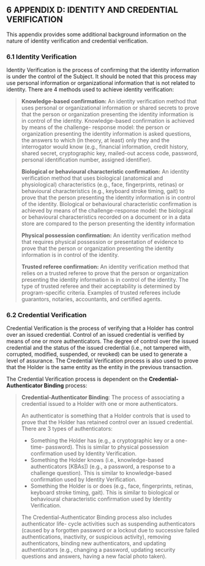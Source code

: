 <a name="sec6"></a>

<div class="breaker"></div>

## 6 <a name="APPENDIX D"></a>APPENDIX D: IDENTITY AND CREDENTIAL VERIFICATION

This appendix provides some additional background information on the nature of identity verification and credential verification.

### 6.1 Identity Verification

Identity Verification is the process of confirming that the identity information is under the control of the Subject. It should be noted that this process may use personal information or organizational information that is not related to identity. There are 4 methods used to achieve identity verification:

> **Knowledge-based confirmation:** An identity verification method that uses personal or organizational information or shared secrets to prove that the person or organization presenting the identity information is in control of the identity. Knowledge-based confirmation is achieved by means of the challenge- response model: the person or organization presenting the identity information is asked questions, the answers to which (in theory, at least) only they and the interrogator would know (e.g., financial information, credit history, shared secret, cryptographic key, mailed-out access code, password, personal identification number, assigned identifier).
>
> **Biological or behavioural characteristic confirmation:** An identity verification method that uses biological (anatomical and physiological) characteristics (e.g., face, fingerprints, retinas) or behavioural characteristics (e.g., keyboard stroke timing, gait) to prove that the person presenting the identity information is in control of the identity. Biological or behavioural characteristic confirmation is achieved by means of the challenge-response model: the biological or behavioural characteristics recorded on a document or in a data store are compared to the person presenting the identity information
>
> **Physical possession confirmation:** An identity verification method that requires physical possession or presentation of evidence to prove that the person or organization presenting the identity information is in control of the identity.
>
> **Trusted referee confirmation:** An identity verification method that relies on a trusted referee to prove that the person or organization presenting the identity information is in control of the identity. The type of trusted referee and their acceptability is determined by program-specific criteria. Examples of trusted referees include guarantors, notaries, accountants, and certified agents.

### 6.2 Credential Verification

Credential Verification is the process of verifying that a Holder has control over an issued credential. Control of an issued credential is verified by means of one or more authenticators. The degree of control over the issued credential and the status of the issued credential (i.e., not tampered with, corrupted, modified, suspended, or revoked) can be used to generate a level of assurance. The Credential Verification process is also used to prove that the Holder is the same entity as the entity in the previous transaction.

The Credential Verification process is dependent on the **Credential-Authenticator Binding** process:

> **Credential-Authenticator Binding**: The process of associating a credential issued to a Holder with one or more authenticators.
>
> An authenticator is something that a Holder controls that is used to prove that the Holder has retained control over an issued credential. There are 3 types of authenticators:
>
> * Something the Holder has (e.g., a cryptographic key or a one-time- password). This is similar to physical possession confirmation used by Identity Verification.
> * Something the Holder knows (i.e., knowledge-based authenticators [KBAs]) (e.g., a password, a response to a challenge question). This is similar to knowledge-based confirmation used by Identity Verification.
> * Something the Holder is or does (e.g., face, fingerprints, retinas, keyboard stroke timing, gait). This is similar to biological or behavioural characteristic confirmation used by Identity Verification.
>
> The Credential-Authenticator Binding process also includes authenticator life- cycle activities such as suspending authenticators (caused by a forgotten password or a lockout due to successive failed authentications, inactivity, or suspicious activity), removing authenticators, binding new authenticators, and updating authenticators (e.g., changing a password, updating security questions and answers, having a new facial photo taken).
